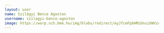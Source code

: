 ```yaml
---
layout: user
name: Szilágyi Bence Ágoston
username: szilagyi-bence-agoston
image: https://warp.sch.bme.hu/img/blobs/redirect/eyJfcmFpbHMiOnsibWVzc2FnZSI6IkJBaHBBWVE9IiwiZXhwIjpudWxsLCJwdXIiOiJibG9iX2lkIn19--c2447843089094ac29d68ef959cae8b6e65b31aa/SzilagyiBence.jpg
---
```

